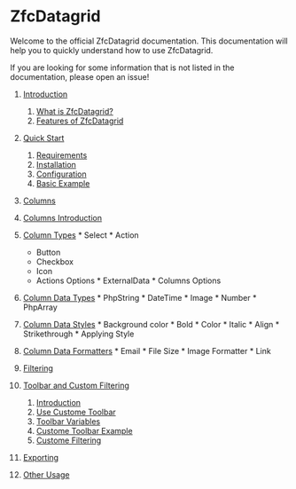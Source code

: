 # ZfcDatagrid

Welcome to the official ZfcDatagrid documentation. This documentation will help you to quickly understand how to use ZfcDatagrid.

If you are looking for some information that is not listed in the documentation, please open an issue!

1. [Introduction](/docs/01.%20Introduction.md)
   1. [What is ZfcDatagrid?](/docs/01.%20Introduction.md#what-is-zfcdatagrid)
   2. [Features of ZfcDatagrid](/docs/01.%20Introduction.md#Features-of-zfcdatagrid)

2. [Quick Start](/docs/02.%20Quick%20Start.md)
   1. [Requirements](/docs/02.%20Quick%20Start.md#requirements)
   2. [Installation](/docs/02.%20Quick%20Start.md#installation)
   3. [Configuration](/docs/02.%20Quick%20Start.md#configuration)
   4. [Basic Example](/docs/02.%20Quick%20Start.md#basic-example)

3. [Columns](/docs/03.%20Columns.md)
  1. [Columns Introduction](/docs/03.%20Columns.md#columns-introduction)
  2. [Column Types](/docs/03.%20Columns.md#column-types)
    * Select
    * Action
        * Button
        * Checkbox
        * Icon
        * Actions Options
    * ExternalData
    * Columns Options
  3. [Column Data Types](/docs/03.%20Columns.md#column-data-types)
    * PhpString
    * DateTime
    * Image
    * Number
    * PhpArray
  4. [Column Data Styles](/docs/03.%20Columns.md#column-data-styles)
    * Background color
    * Bold
    * Color
    * Italic
    * Align
    * Strikethrough
    * Applying Style
  5. [Column Data Formatters](/docs/03.%20Columns.md#column-data-formatters)
    * Email
    * File Size
    * Image Formatter
    * Link

4. [Filtering](/docs/04.%20Filtering.md)

5. [Toolbar and Custom Filtering](/docs/05.%20Toolbar%20and%20Custom%20Filtering.md)
   1. [Introduction](/docs/05.%20Toolbar%20and%20Custom%20Filtering.md#introduction)
   2. [Use Custome Toolbar](/docs/05.%20Toolbar%20and%20Custom%20Filtering.md#use-custome-toolbar)
   3. [Toolbar Variables](/docs/05.%20Toolbar%20and%20Custom%20Filtering.md#toolbar-variables)
   4. [Custome Toolbar Example](/docs/05.%20Toolbar%20and%20Custom%20Filtering.md#custome-toolbar-example)
   5. [Custome Filtering](/docs/05.%20Toolbar%20and%20Custom%20Filtering.md#custome-filtering)

6. [Exporting](/docs/06.%20Exporting.md)

7. [Other Usage](/docs/07.%20Other%20Usage.md)
